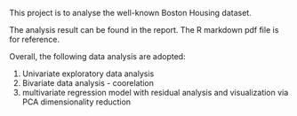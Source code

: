 This project is to analyse the well-known Boston Housing dataset.

The analysis result can be found in the report. The R markdown pdf file is for reference.

Overall, the following data analysis are adopted:

1. Univariate exploratory data analysis
2. Bivariate data analysis - coorelation
3. multivariate regression model with residual analysis and visualization via PCA dimensionality reduction
